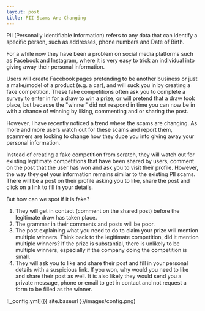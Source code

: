 ```yaml
---
layout: post
title: PII Scams Are Changing
---
```

PII (Personally Identifiable Information) refers to any data that can identify a specific person, such as addresses, phone numbers and Date of Birth. 

For a while now they have been a problem on social media platforms such as Facebook and Instagram, where it is very easy to trick an individual into giving away their personal information. 

Users will create Facebook pages pretending to be another business or just a make/model of a product (e.g. a car), and will suck you in by creating a fake competition. These fake competitions often ask you to complete a survey to enter in for a draw to win a prize, or will pretend that a draw took place, but because the "winner" did not respond in time you can now be in with a chance of winning by liking, commenting and or sharing the post. 

However, I have recently noticed a trend where the scams are changing. As more and more users watch out for these scams and report them, scammers are looking to change how they dupe you into giving away your personal information. 

Instead of creating a fake competition from scratch, they will watch out for existing legitimate competitions that have been shared by users, comment on the post that the user has won and ask you to visit their profile. However, the way they get your information remains similar to the existing PII scams. There will be a post on their profile asking you to like, share the post and click on a link to fill in your details.  

But how can we spot if it is fake?

1. They will get in contact (comment on the shared post) before the legitimate draw has taken place. 
2. The grammar in their comments and posts will be poor. 
3. The post explaining what you need to do to claim your prize will mention multiple winners. Think back to the legitimate competition, did it mention multiple winners? If the prize is substantial, there is unlikely to be multiple winners, especially if the company doing the competition is small. 
4. They will ask you to like and share their post and fill in your personal details with a suspicious link. If you won, why would you need to like and share their post as well. It is also likely they would send you a private message, phone or email to get in contact and not request a form to be filled as the winner. 

![_config.yml]({{ site.baseurl }}/images/config.png)


